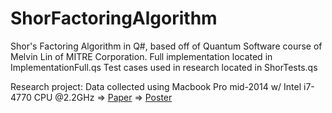 # ShorFactoringAlgorithm
Shor's Factoring Algorithm in Q#, based off of Quantum Software course of Melvin Lin of MITRE Corporation.
Full implementation located in ImplementationFull.qs
Test cases used in research located in ShorTests.qs

Research project:
Data collected using Macbook Pro mid-2014 w/ Intel i7-4770 CPU @2.2GHz
=> [Paper](https://docs.google.com/document/d/145LBZ7680NvzqANiOuwP2oL-ctMiIbJ4WNSffDGktQQ/edit?usp=drive_link)
=> [Poster](https://docs.google.com/document/d/145LBZ7680NvzqANiOuwP2oL-ctMiIbJ4WNSffDGktQQ/edit?usp=drive_link)

